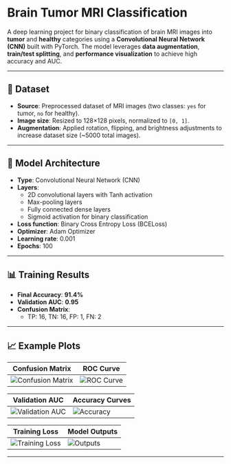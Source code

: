# Brain Tumor MRI Classification

A deep learning project for binary classification of brain MRI images into **tumor** and **healthy** categories using a **Convolutional Neural Network (CNN)** built with PyTorch. The model leverages **data augmentation**, **train/test splitting**, and **performance visualization** to achieve high accuracy and AUC.

---

## 📂 Dataset

- **Source**: Preprocessed dataset of MRI images (two classes: `yes` for tumor, `no` for healthy).
- **Image size**: Resized to 128×128 pixels, normalized to `[0, 1]`.
- **Augmentation**: Applied rotation, flipping, and brightness adjustments to increase dataset size (~5000 total images).

---

## 🧠 Model Architecture

- **Type**: Convolutional Neural Network (CNN)
- **Layers**:
  - 2D convolutional layers with Tanh activation
  - Max-pooling layers
  - Fully connected dense layers
  - Sigmoid activation for binary classification
- **Loss function**: Binary Cross Entropy Loss (BCELoss)
- **Optimizer**: Adam Optimizer
- **Learning rate**: 0.001
- **Epochs**: 100

---

## 📊 Training Results

- **Final Accuracy**: **91.4%**
- **Validation AUC**: **0.95**
- **Confusion Matrix**:
  - TP: 16, TN: 16, FP: 1, FN: 2

---

## 📈 Example Plots

| Confusion Matrix                          | ROC Curve                   |
| ----------------------------------------- | --------------------------- |
| ![Confusion Matrix](confusion_matrix.png) | ![ROC Curve](roc_curve.png) |

| Validation AUC                       | Accuracy Curves                  |
| ------------------------------------ | -------------------------------- |
| ![Validation AUC](val_auc_curve.png) | ![Accuracy](accuracy_curves.png) |

| Training Loss                       | Model Outputs                 |
| ----------------------------------- | ----------------------------- |
| ![Training Loss](training_loss.png) | ![Outputs](outputs_curve.png) |

---
